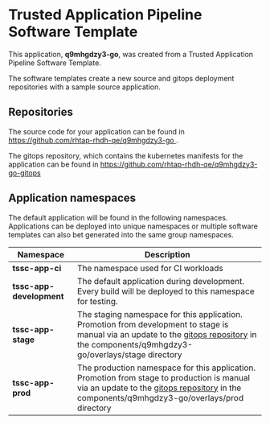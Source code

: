 # Trusted Application Pipeline Software Template

This application, **q9mhgdzy3-go**, was created from a Trusted Application Pipeline Software Template.

The software templates create a new source and gitops deployment repositories with a sample source application. 

## Repositories

The source code for your application can be found in [https://github.com/rhtap-rhdh-qe/q9mhgdzy3-go ](https://github.com/rhtap-rhdh-qe/q9mhgdzy3-go ).
 
The gitops repository, which contains the kubernetes manifests for the application can be found in 
[https://github.com/rhtap-rhdh-qe/q9mhgdzy3-go-gitops ](https://github.com/rhtap-rhdh-qe/q9mhgdzy3-go-gitops ) 

## Application namespaces 

The default application will be found in the following namespaces. Applications can be deployed into unique namespaces or multiple software templates can also bet generated into the same group namespaces.  

|  Namespace   |  Description   |  
| -------- | -------- |
| **tssc-app-ci** | The namespace used for CI workloads |
| **tssc-app-development** | The default application during development. Every build will be deployed to this namespace for testing. |
| **tssc-app-stage** | The staging namespace for this application. Promotion from development to stage is manual via an update to the [gitops repository](https://github.com/rhtap-rhdh-qe/q9mhgdzy3-go-gitops ) in the components/q9mhgdzy3-go/overlays/stage directory |
| **tssc-app-prod** | The production namespace for this application. Promotion from stage to production is manual via an update to the [gitops repository](https://github.com/rhtap-rhdh-qe/q9mhgdzy3-go-gitops ) in the components/q9mhgdzy3-go/overlays/prod directory |